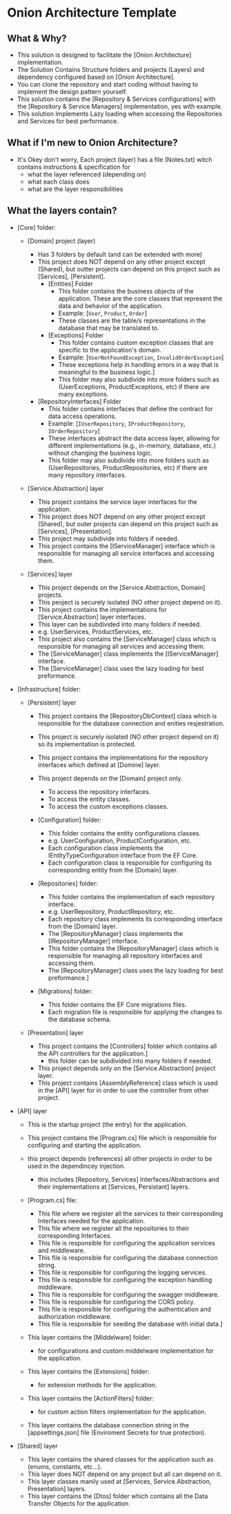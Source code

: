 # Onion Architecture Template
## What & Why?
- This solution is designed to facilitate the [Onion Architecture] implementation.
- The Solution Contains Structure folders and projects (Layers) and dependency configured based on [Onion Architecture].
- You can clone the repository and start coding without having to implement the design pattern yourself.
- This solution contains the [Repository & Services configurations] with the [Repository & Service Managers] implementation, yes with example.
- This solution Implements Lazy loading when accessing the Repositories and Services for best performance.
## What if I'm new to Onion Architecture?
- It's Okey don't worry, Each project (layer) has a file (Notes.txt) witch contains instructions & specification for
  - what the layer referenced (depending on)
  - what each class does
  - what are the layer responsibilities
## What the layers contain?
- [Core] folder:
  - [Domain] project (layer)
    - Has 3 folders by default (and can be extended with more)
    - This project does NOT depend on any other project except (Shared), but outter projects can depend on this project such as [Services], [Persistent].
      - [Entities] Folder
	      - This folder contains the business objects of the application. These are the core classes that represent the data and behavior of the application.
	      - Example: [`User`, `Product`, `Order`]
	      - These classes are the table/s representations in the database that may be translated to.
      - [Exceptions] Folder
	      -  This folder contains custom exception classes that are specific to the application's domain.
	      - Example: [`UserNotFoundException`, `InvalidOrderException`]
	      - These exceptions help in handling errors in a way that is meaningful to the business logic.]
	      - This folder may also subdivide into more folders such as (UserExceptions, ProductExceptions, etc) if there are many exceptions.
    - [RepositoryInterfaces] Folder
	    - This folder contains interfaces that define the contract for data access operations.
	    - Example: [`IUserRepository`, `IProductRepository`, `IOrderRepository`]
	    - These interfaces abstract the data access layer, allowing for different implementations (e.g., in-memory, database, etc.) without changing the business logic.
	    - This folder may also subdivide into more folders such as (UserRepositories, ProductRepositories, etc) if there are many repository interfaces.

  - [Service.Abstraction] layer
    - This project contains the service layer interfaces for the application.
    - This project does NOT depend on any other project except (Shared), but outer projects can depend on this project such as [Services], [Presentation].
    - This project may subdivide into folders if needed.
    - This project contains the [IServiceManager] interface which is responsible for managing all service interfaces and accessing them.

  - [Services] layer
    - This project depends on the [Service.Abstraction, Domain] projects.
    - This peoject is securely isolated (NO other project depend on it).
    - This project contains the implementations for [Service.Abstraction] layer interfaces.
    - This layer can be subdivided into many folders if needed.
    - e.g. UserServices, ProductServices, etc. 
    - This project also contains the [ServiceManager] class which is responsible for managing all services and accessing them.
    - The [ServiceManager] class implements the [IServiceManager] interface.
    - The [ServiceManager] class uses the lazy loading for best preformance.
  
- [Infrastructure] folder:
  - [Persistent] layer
    - This project contains the [RepositoryDbContext] class which is responsible for the database connection and enities resjestration.
    - This project is securely isolated (NO other project depend on it) so its implementation is protected.
    - This project contains the implementations for the repository interfaces which defined at [Domine] layer.
    - This project depends on the [Domain] project only.
  	  - To access the repository interfaces.
  	  - To access the entity classes.
  	  - To access the custom exceptions classes.

    - [Configuration] folder:
	    - This folder contains the entity configurations classes.
	    - e.g. UserConfiguration, ProductConfiguration, etc.
	    - Each configuration class implements the IEntityTypeConfiguration<T> interface from the EF Core.
	    - Each configuration class is responsible for configuring its corresponding entity from the [Domain] layer.

    - [Repositories] folder:
	    - This folder contains the implementation of each repository interface.
	    - e.g. UserRepository, ProductRepository, etc.
	    - Each repository class implements its corresponding interface from the [Domain] layer.
	    - The [RepositoryManager] class implements the [IRepositoryManager] interface.
	    - This folder contains the [RepositoryManager] class which is responsible for managing all repository interfaces and accessing them.
	    - The [RepositoryManager] class uses the lazy loading for best preformance.]

    - [Migrations] folder:
	    - This folder contains the EF Core migrations files.
	    - Each migration file is responsible for applying the changes to the database schema.

  - [Presentation] layer
    - This project contains the [Controllers] folder which contains all the API controllers for the application.]
	  - this folder can be subdivided into many folders if needed.
    - This project depends only on the [Service.Abstraction] project layer.
    - This project contains [AssemblyReference] class which is used in the [API] layer for in order to use the controller from other project.
- [API] layer
  - This is the startup project (the entry) for the application.
  - This project contains the [Program.cs] file which is responsible for configuring and starting the application.
  - this project depends (references) all other projects in order to be used in the dependincey injection.
	  - this includes [Repository, Services] Interfaces/Abstractions and their implementations at [Services, Persistant] layers.

  - [Program.cs] file:
  	- This file where we register all the services to their corresponding Interfaces needed for the application.
  	- This file where we register all the repositories to their corresponding Interfaces.
  	- This file is responsible for configuring the application services and middleware.
  	- This file is responsible for configuring the database connection string.
  	- This file is responsible for configuring the logging services.
  	- This file is responsible for configuring the exception handling middleware.
  	- This file is responsible for configuring the swagger middleware.
  	- This file is responsible for configuring the CORS policy.
  	- This file is responsible for configuring the authentication and authorization middleware.
  	- This file is responsible for seeding the database with initial data.]

  - This layer contains the [Middelware] folder:
  	- for configurations and custom middelware implementation for the application.
  - This layer contains the [Extensions] folder:
  	- for extension methods for the application.
  - This layer contains the [ActionFilters] folder:
  	- for custom action filters implementation for the application.
  - This layer contains the database connection string in the [appsettings.json] file (Enviroment Secrets for true protection).
  
- [Shared] layer
  - This layer contains the shared classes for the application such as (enums, constants, etc...).
  - This layer does NOT depend on any project but all can depend on it.
  - This layer classes manily used at [Services, Service.Abstraction, Presentation] layers.
  - This layer contains the [Dtos] folder which contains all the Data Transfer Objects for the application.
